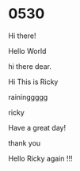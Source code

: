 # 0530

Hi there!


Hello World

hi there dear.


Hi This is Ricky 


raininggggg



ricky 



Have a great day!

thank you

Hello Ricky again !!! 

